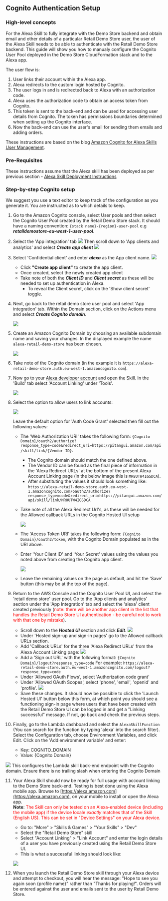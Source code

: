 ## Cognito Authentication Setup

### High-level concepts

For the Alexa Skill to fully integrate with the Demo Store backend and obtain email and other
details of a particular Retail Demo Store user, the user of the Alexa Skill needs to be able to authenticate
with the Retail Demo Store backend. This guide will show you how to manualy configure the Cognito User Pool deployed in the Demo Store CloudFormation stack and to the Alexa app.

The user flow is:

1. User links their account within the Alexa app.
2. Alexa redirects to the custom login hosted by Cognito.
3. The user logs in and is redirected back to Alexa with an authorization code.
4. Alexa uses the authorization code to obtain an access token from Cognito.
5. This token is sent to the back-end and can be used for accessing user details
  from Cognito. The token has permissions boundaries determined when setting up
  the Cognito interface. 
6. Now the back-end can use the user's email for sending them emails and
   adding orders.  
     
These instructions are based on the blog 
[Amazon Cognito for Alexa Skills User Management](https://aws.amazon.com/blogs/compute/amazon-cognito-for-alexa-skills-user-management/).

### Pre-Requisites

These instructions assume that the Alexa skill has been deployed as per previous section - [Alexa Skill Deployment Instructions](5.2-AlexaHandsfree-Lab-1-Skill-deploy.md)

### Step-by-step Cognito setup

We suggest you use a text editor to keep track of the configuration as you generate it. You are instructed as to which details to keep.

1. Go to the Amazon Cognito console, select User pools and then select the Cognito User Pool created by the Retail Demo Store stack.  It should have a naming convention: 
   `{stack name}-{region}-user-pool`
e.g ***retaildemostore-eu-west-1-user-pool***. 
   
2. 
   Select the 'App integration' tab
   ![](./images/alexa-cognito-app-integration.png)
   Then scroll down to 'App clients and analytics' and select ***Create app client***
   ![](./images/alexa-cognito-app-clients.png)

3. Select 'Confidential client' and enter ***alexa*** as the App client name.
   ![](./images/alexa-cognito-app-client-details.png)
   - Click **"Create app client"** to create the app client.
   - Once created, select the newly created app client
   - Take note of both the ***Client ID*** and ***Client secret*** as
     these will be needed to set up authentication in Alexa.
      -  To reveal the Client secret, click on the 'Show client secret' toggle.
  
4. Next, go back to the retail demo store user pool and select 'App integration' tab. Within the  Domain section, click on the Actions menu and select ***Create Cognito domain***.

   ![](./images/alexa-cognito-domain-names.png)

5. Create an Amazon Cognito Domain by choosing an available subdomain name and saving your changes.
   In the displayed example the name ```alexa-retail-demo-store``` has been chosen.
    
   ![](./images/alexa-cognito-domain-select-name.png)

6. Take note of the Cognito domain (in the example it is `https://alexa-retail-demo-store.auth.eu-west-1.amazoncognito.com`).

7. Now go to your [Alexa developer account](https://developer.amazon.com/alexa/console/ask) and open the Skill. 
   In the 'Build' tab select 'Account Linking' under 'Tools'.
   
   ![](./images/alexa-account-linking-menu.png)

8. Select the option to allow users to link accounts:

   ![](./images/alexa-account-linking-enable.png)
   
   Leave the default option for 'Auth Code Grant' selected then fill out the following values:
   
   - The 'Web Authorization URI' takes the following form: 
     `{Cognito Domain}/oauth2/authorize?response_type=code&redirect_uri=https://pitangui.amazon.com/api/skill/link/{Vendor ID}`.
      - The Cognito domain should match the one defined above. 
      - The Vendor ID can be found as the final piece of information in the 'Alexa Redirect URLs' at the bottom of the
      present Alexa Account Linking page (in the below image this is `MR8UTW4IGSDCA`).  
      - After substituting the values it should look something like: `https://alexa-retail-demo-store.auth.eu-west-1.amazoncognito.com/oauth2/authorize?response_type=code&redirect_uri=https://pitangui.amazon.com/api/skill/link/MR8UTW4IGSDCA`

   - Take note of all the Alexa Redirect Url's, as these will be needed for the Allowed callback URLs in the Cognito Hosted UI setup
      
      ![](./images/alexa-account-linking-redirect-urls.png) 
   - The 'Access Token URI' takes the following form: `{Cognito Domain}/oauth2/token`, 
     with the Cognito Domain populated as in the URI above. 
   - Enter 'Your Client ID' and 'Your Secret' values using the values you noted above from creating the Cognito app client.
   
     ![](./images/alexa-account-linking-appclient-secrets.png)
   - Leave the remaining values on the page as default, and hit the 'Save' button (this may be at the top of the page).
    
9. Return to the AWS Console and the Cognito User Pool UI, and select the 'retail demo store' user pool.  Go to the 'App clients and analytics' section under the 'App Integration' tab and select the 'alexa' client created previously (<span style="color:red">note: there will be 
   another app client in the list that handles the Retail Demo Store UI authentication - be careful not to work with that one by mistake</span>).
   - Scroll down to the ***Hosted UI*** section and click ***Edit***.
    ![](./images/alexa-cognito-hosted-ui.png)
    - Under 'Hosted sign-up and sign-in pages' go to the Allowed callback URLs section.
    - Add 'Callback URLs' for the three 'Alexa Redirect URLs' from the Alexa Account Linking page:
      ![](./images/alexa-cognito-hosted-ui-callback-urls.png)
    - Add a 'Sign out URL' with the following format: ``` {Cognito Domain}/logout?response_type=code ``` 
      For example: `https://alexa-retail-demo-store.auth.eu-west-1.amazoncognito.com/logout?response_type=code`
    - Under 'Allowed OAuth Flows', select 'Authorization code grant'
    - Under 'Allowed OAuth Scopes', select 'phone', 'email', 'openid' and 'profile'.
    ![](./images/alexa-cogntio-appclient-setup.png)
    - Save these changes. It should now be possible to click the 'Launch Hosted UI' button below this form, 
      at which point you should see a functioning sign-in page where users that have been created with the Retail
      Demo Store UI can be logged in and get a "Linking successful" message. 
      If not, go back and check the previous steps.

10. Finally, go to the Lambda dashboard and select the `AlexaSkillFunction` (You can search for the function by typing 'alexa' into the search filter).
    Select the Configuration tab, choose Environment Variables, and click Edit.
    Click on the 'Add environment variable' and enter:
    - Key: COGNITO_DOMAIN
    - Value: {Cognito Domain}

   ![](./images/alexa-lambda-cognito.png)
    This configures the Lambda skill back-end endpoint with the Cognito domain.  Ensure there is no trailing slash when entering the Cognito Domain

11. Your Alexa Skill should now be ready for full usage with account linking to the Demo Store back-end. 
    Testing is best done using the Alexa mobile app.
    Browse to [https://alexa.amazon.com](https://alexa.amazon.com), on your mobile to install or open the Alexa app.  
    **Note**: <span style="color:red">The Skill can only be tested on an Alexa-enabled device (including the mobile app) 
          if the device locale _exactly_ matches that of the Skill (English US).  This can be set in "Device Settings" on your Alexa device.</span>         
    - Go to: "More" > "Skills & Games" > "Your Skills" > "Dev" 
    - Select the "Retail Demo Store" skill
    - Select "Account Linking" > "Link Account"
    and enter the login details of a user you have previously created using the Retail Demo Store UI. 
    - This is what a successful linking should look like:

    ![](./images/alexa-successful-linking.png)

12. When you launch the Retail Demo Store skill through your Alexa device and attempt to checkout, you will hear the message:
    "Hope to see you again soon {profile name}" rather than "Thanks for playing!". 
    Orders will be entered against the user and emails sent to the user by Retail Demo Store.
   